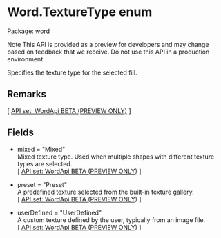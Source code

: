# Word.TextureType enum

Package: [word](/en-us/javascript/api/word)

Note
This API is provided as a preview for developers and may change based on feedback that we receive. Do not use this API in a production environment.

Specifies the texture type for the selected fill.

## Remarks

[ [API set: WordApi BETA (PREVIEW ONLY)](/en-us/javascript/api/requirement-sets/word/word-api-requirement-sets) ]

## Fields

- mixed = "Mixed"  
  Mixed texture type. Used when multiple shapes with different texture types are selected.  
  [ [API set: WordApi BETA (PREVIEW ONLY)](/en-us/javascript/api/requirement-sets/word/word-api-requirement-sets) ]

- preset = "Preset"  
  A predefined texture selected from the built-in texture gallery.  
  [ [API set: WordApi BETA (PREVIEW ONLY)](/en-us/javascript/api/requirement-sets/word/word-api-requirement-sets) ]

- userDefined = "UserDefined"  
  A custom texture defined by the user, typically from an image file.  
  [ [API set: WordApi BETA (PREVIEW ONLY)](/en-us/javascript/api/requirement-sets/word/word-api-requirement-sets) ]